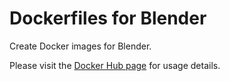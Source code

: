 # Dockerfiles for Blender

Create Docker images for Blender.

Please visit the [Docker Hub page](https://registry.hub.docker.com/u/ikester/blender/) for usage details.
